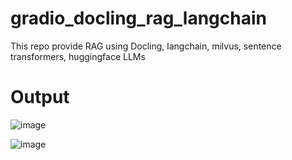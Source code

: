 # gradio_docling_rag_langchain
This repo provide RAG using Docling, langchain, milvus, sentence transformers, huggingface LLMs



# Output

![image](https://github.com/user-attachments/assets/26e83a20-2b0e-490f-a6c9-d35013aa203c)

![image](https://github.com/user-attachments/assets/0270b7d6-8a77-4544-bed6-b56772e426ef)

